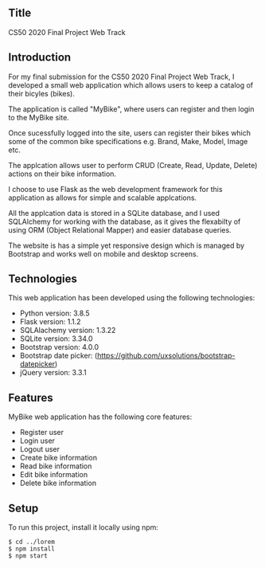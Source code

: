 ## Title

CS50 2020 Final Project Web Track

## Introduction

For my final submission for the CS50 2020 Final Project Web Track, I developed a small web application which allows users to keep a catalog of their bicyles (bikes).

The application is called "MyBike", where users can register and then login to the MyBike site.

Once sucessfully logged into the site, users can register their bikes which some of the common bike specifications e.g. Brand, Make, Model, Image etc.

The applcation allows user to perform CRUD (Create, Read, Update, Delete) actions on their bike information.

I choose to use Flask as the web development framework for this application as allows for simple and scalable applcations.

All the applcation data is stored in a SQLite database, and I used SQLAlchemy for working with the database, as it gives the flexabilty of using ORM (Object Relational Mapper) and easier database queries.

The website is has a simple yet responsive design which is managed by Bootstrap and works well on mobile and desktop screens.


## Technologies
This web application has been developed using the following technologies:

* Python version: 3.8.5
* Flask version: 1.1.2
* SQLAlachemy version: 1.3.22
* SQLite version: 3.34.0
* Bootstrap version: 4.0.0
* Bootstrap date picker: (https://github.com/uxsolutions/bootstrap-datepicker)
* jQuery version: 3.3.1


## Features
MyBike web application has the following core features:

* Register user
* Login user
* Logout user
* Create bike information
* Read bike information
* Edit bike information
* Delete bike information
	
## Setup
To run this project, install it locally using npm:

```
$ cd ../lorem
$ npm install
$ npm start
```
